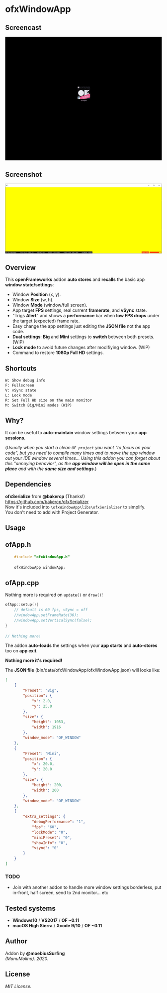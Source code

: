 # ofxWindowApp

## Screencast

![screenshot](readme_images/ofxWindowApp.gif?raw=true "MoebiusSurfing")


## Screenshot

![screenshot](readme_images/screenshot2.JPG?raw=true "MoebiusSurfing")



## Overview

This **openFrameworks** addon **auto stores** and **recalls** the basic app **window state/settings**:

* Window **Position** (x, y). 
* Window **Size** (w, h). 
* Window **Mode** (window/full screen).
* App target **FPS** settings, real current **framerate**, and **vSync** state. 
* "Trigs **Alert**" and shows a **performance** bar when **low FPS drops** under the target (expected) frame rate.
* Easy change the app settings just editing the **JSON file** not the app code.
* **Dual settings**: **Big** and **Mini** settings to **switch** between both presets. (WIP)
* **Lock mode** to avoid future changes after modifiying window. (WIP)
* Command to restore **1080p Full HD** settings.

## Shortcuts

```
W: Show debug info  
F: Fullscreen  
V: vSync state  
L: Lock mode  
R: Set Full HD size on the main monitor  
M: Switch Big/Mini modes (WIP)  
```

## Why?

It can be useful to **auto-maintain** window settings between your **app sessions**.  

(_Usually when you start a clean ```OF project``` you want "to focus on your code", but you need to compile many times and to move the app window out your IDE window several times..._
_Using this addon you can forget about this "annoying behavior", as the **app window will be open in the same place** and with the **same size and settings**._)  

## Dependencies

**ofxSerialize** from **@bakercp** (Thanks!)  
https://github.com/bakercp/ofxSerializer  
Now it's included into ```\ofxWindowApp\libs\ofxSerializer``` to simplify.  
You don't need to add with Project Generator.

## Usage

## ofApp.h
```.c++
    #include "ofxWindowApp.h"

    ofxWindowApp windowApp;
```

## ofApp.cpp
Nothing more is required on ```update()``` or ```draw()```!

```.c++ 
ofApp::setup(){
    // default is 60 fps, vSync = off
    //windowApp.setFrameRate(30);
    //windowApp.setVerticalSync(false);
}

// Nothing more!
```

The addon **auto-loads** the settings when your **app starts** and **auto-stores** too on **app exit**.  

**Nothing more it's required!**  

The **JSON file** (bin/data/ofxWindowApp/ofxWindowApp.json) will looks like:  
```.json
[
    {
        "Preset": "Big",
        "position": {
            "x": 2.0,
            "y": 25.0
        },
        "size": {
            "height": 1053,
            "width": 1916
        },
        "window_mode": "OF_WINDOW"
    },
    {
        "Preset": "Mini",
        "position": {
            "x": 20.0,
            "y": 20.0
        },
        "size": {
            "height": 200,
            "width": 200
        },
        "window_mode": "OF_WINDOW"
    },
    {
        "extra_settings": {
            "debugPerformance": "1",
            "fps": "60",
            "lockMode": "0",
            "miniPreset": "0",
            "showInfo": "0",
            "vsync": "0"
        }
    }
]
```

### TODO

* Join with another addon to handle more window settings borderless, put in-front, half screen, send to 2nd monitor... etc

## Tested systems
- **Windows10** / **VS2017** / **OF ~0.11**
- **macOS High Sierra** / **Xcode 9/10** / **OF ~0.11**

## Author
Addon by **@moebiusSurfing**  
*(ManuMolina). 2020.*

## License
*MIT License.*